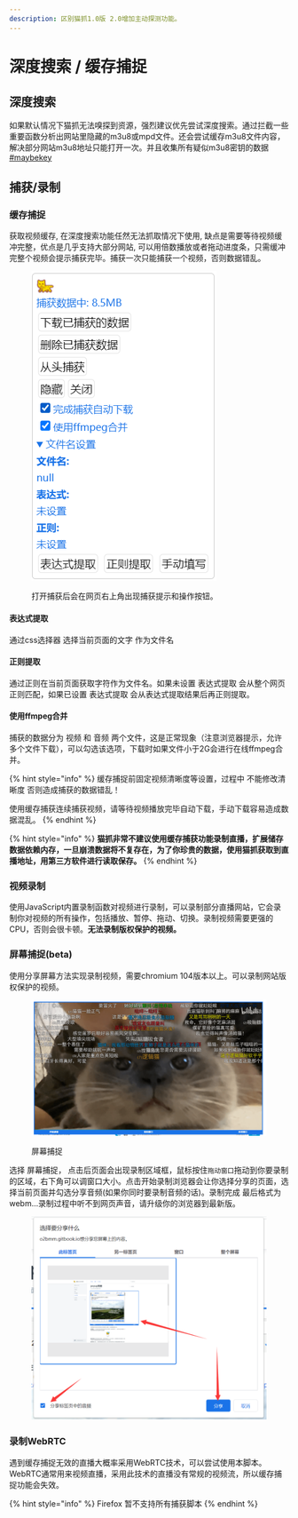 ```yaml
---
description: 区别猫抓1.0版 2.0增加主动探测功能。
---
```


# 深度搜索 / 缓存捕捉

## **深度搜索**

如果默认情况下猫抓无法嗅探到资源，强烈建议优先尝试深度搜索。通过拦截一些重要函数分析出网站里隐藏的m3u8或mpd文件。还会尝试缓存m3u8文件内容，解决部分网站m3u8地址只能打开一次。并且收集所有疑似m3u8密钥的数据[#maybekey](m3u8parse.md#maybekey "mention")

## 捕获/录制

### **缓存捕捉**

获取视频缓存, 在深度搜索功能任然无法抓取情况下使用, 缺点是需要等待视频缓冲完整，优点是几乎支持大部分网站, 可以用倍数播放或者拖动进度条，只需缓冲完整个视频会提示捕获完毕。捕获一次只能捕获一个视频，否则数据错乱。

<figure><img src="../.gitbook/assets/j.png" alt=""><figcaption><p>打开捕获后会在网页右上角出现捕获提示和操作按钮。</p></figcaption></figure>

#### 表达式提取

通过css选择器 选择当前页面的文字 作为文件名

#### 正则提取

通过正则在当前页面获取字符作为文件名。如果未设置 表达式提取 会从整个网页正则匹配，如果已设置 表达式提取 会从表达式提取结果后再正则提取。

#### 使用ffmpeg合并

捕获的数据分为 视频 和 音频 两个文件，这是正常现象（注意浏览器提示，允许多个文件下载），可以勾选该选项，下载时如果文件小于2G会进行在线ffmpeg合并。



{% hint style="info" %}
缓存捕捉前固定视频清晰度等设置，过程中 不能修改清晰度 否则造成捕获的数据错乱！

使用缓存捕获连续捕获视频，请等待视频播放完毕自动下载，手动下载容易造成数据混乱。
{% endhint %}

{% hint style="info" %}
**猫抓非常不建议使用缓存捕获功能录制直播，扩展储存数据依赖内存，一旦崩溃数据将不复存在，为了你珍贵的数据，使用猫抓获取到直播地址，用第三方软件进行读取保存。**
{% endhint %}

### **视频录制**

使用JavaScript内置录制函数对视频进行录制，可以录制部分直播网站，它会录制你对视频的所有操作，包括播放、暂停、拖动、切换。录制视频需要更强的CPU，否则会很卡顿。**无法录制版权保护的视频。**

### **屏幕捕捉(beta)**

使用分享屏幕方法实现录制视频，需要chromium 104版本以上。可以录制网站版权保护的视频。

<figure><img src="../.gitbook/assets/l2.png" alt=""><figcaption><p>屏幕捕捉</p></figcaption></figure>

选择 屏幕捕捉， 点击后页面会出现录制区域框，鼠标按住`拖动窗口`拖动到你要录制的区域，右下角可以调窗口大小。点击开始录制浏览器会让你选择分享的页面，选择当前页面并勾选分享音频(如果你同时要录制音频的话)。录制完成 最后格式为 webm...录制过程中听不到网页声音，请升级你的浏览器到最新版。

<figure><img src="../.gitbook/assets/l22.png" alt=""><figcaption></figcaption></figure>



### 录制WebRTC

遇到缓存捕捉无效的直播大概率采用WebRTC技术，可以尝试使用本脚本。WebRTC通常用来视频直播，采用此技术的直播没有常规的视频流，所以缓存捕捉功能会失效。

{% hint style="info" %}
Firefox 暂不支持所有捕获脚本
{% endhint %}

